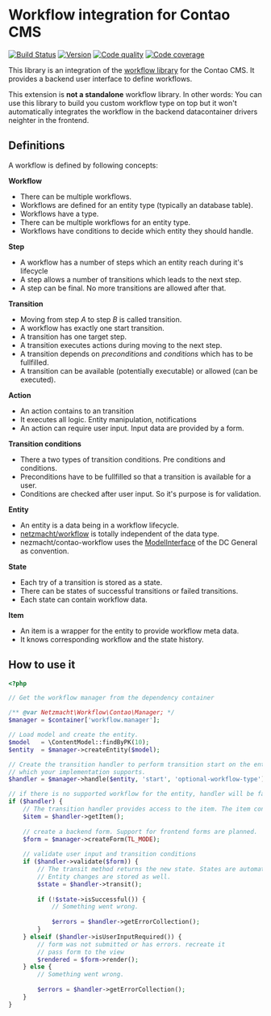 
Workflow integration for Contao CMS
===================================


[![Build Status](http://img.shields.io/travis/netzmacht/contao-workflow/master.svg?style=flat-square)](https://travis-ci.org/netzmacht/contao-workflow)
[![Version](http://img.shields.io/packagist/v/netzmacht/contao-workflow.svg?style=flat-square)](http://packagist.com/packages/netzmacht/contao-workflow)
[![Code quality](http://img.shields.io/scrutinizer/g/netzmacht/contao-workflow.svg?style=flat-square)](https://scrutinizer-ci.com/g/netzmacht/contao-workflow/)
[![Code coverage](http://img.shields.io/scrutinizer/coverage/g/netzmacht/contao-workflow.svg?style=flat-square)](https://scrutinizer-ci.com/g/netzmacht/contao-workflow/)

This library is an integration of the [workflow library](http://github.com/netzmacht/workflow) for the Contao CMS. It 
provides a backend user interface to define workflows.

This extension is **not a standalone** workflow library. In other words: You can use this library to build you custom 
workflow type on top but it won't automatically integrates the workflow in the backend datacontainer drivers neighter
in the frontend.

Definitions
-----------

A workflow is defined by following concepts:

**Workflow**
 * There can be multiple workflows.
 * Workflows are defined for an entity type (typically an database table). 
 * Workflows have a type.
 * There can be multiple workflows for an entity type.
 * Workflows have conditions to decide which entity they should handle.
 
**Step**
 * A workflow has a number of steps which an entity reach during it's lifecycle
 * A step allows a number of transitions which leads to the next step.
 * A step can be final. No more transitions are allowed after that.

**Transition**
 * Moving from step *A* to step *B* is called transition.
 * A workflow has exactly one start transition.
 * A transition has one target step.
 * A transition executes actions during moving to the next step.
 * A transition depends on *preconditions* and *conditions* which has to be fullfilled.
 * A transition can be available (potentially executable) or allowed (can be executed). 
 
**Action**
 * An action contains to an transition
 * It executes all logic. Entity manipulation, notifications
 * An action can require user input. Input data are provided by a form.

**Transition conditions**
 * There a two types of transition conditions. Pre conditions and conditions.
 * Preconditions have to be fullfilled so that a transition is available for a user.
 * Conditions are checked after user input. So it's purpose is for validation.
 
**Entity**
 * An entity is a data being in a workflow lifecycle. 
 * [netzmacht/workflow](http://github.com/netzmacht/workflow) is totally independent of the data type.
 * nezmacht/contao-workflow uses the [ModelInterface](https://github.com/contao-community-alliance/dc-general/blob/develop/src/ContaoCommunityAlliance/DcGeneral/Data/ModelInterface.php)
  of the DC General as convention.
 
**State**
 * Each try of a transition is stored as a state.
 * There can be states of successful transitions or failed transitions.
 * Each state can contain workflow data.
 
**Item**
 * An item is a wrapper for the entity to provide workflow meta data.
 * It knows corresponding workflow and the state history.

How to use it
-------------

```php
<?php 

// Get the workflow manager from the dependency container

/** @var Netzmacht\Workflow\Contao\Manager; */
$manager = $container['workflow.manager'];

// Load model and create the entity.
$model   = \ContentModel::findByPK(10);
$entity  = $manager->createEntity($model);

// Create the transition handler to perform transition start on the entity. Optional select your workflow type
// which your implementation supports.
$handler = $manager->handle($entity, 'start', 'optional-workflow-type');

// if there is no supported workflow for the entity, handler will be false
if ($handler) {
    // The transition handler provides access to the item. The item contains the entity.
    $item = $handler->getItem();
    
    // create a backend form. Support for frontend forms are planned.
    $form = $manager->createForm(TL_MODE);
    
    // validate user input and transition conditions
    if ($handler->validate($form)) {
        // The transit method returns the new state. States are automatically stored in the state repository.
        // Entity changes are stored as well.
        $state = $handler->transit();
        
        if (!$state->isSuccessful()) {
            // Something went wrong.
            
            $errors = $handler->getErrorCollection();
        }
    } elseif ($handler->isUserInputRequired()) {
        // form was not submitted or has errors. recreate it
        // pass form to the view
        $rendered = $form->render();
    } else {
        // Something went wrong.
        
        $errors = $handler->getErrorCollection();
    }
}

```
